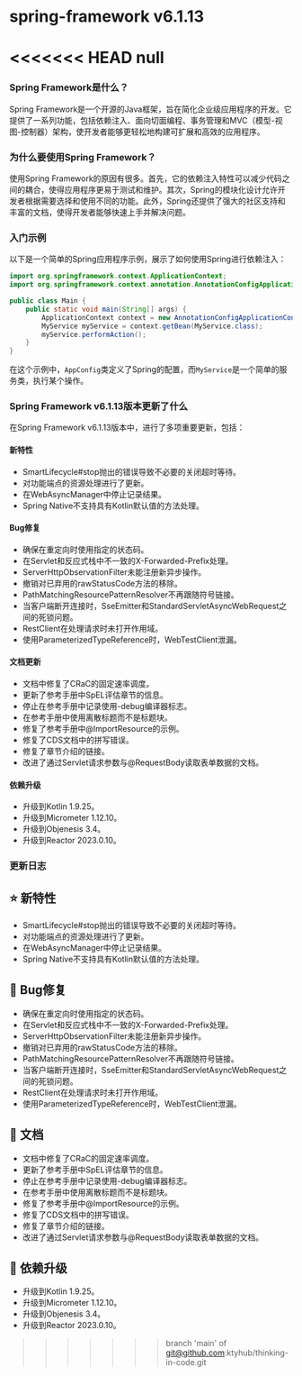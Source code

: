 # spring-framework v6.1.13
<<<<<<< HEAD
null
=======
### Spring Framework是什么？

Spring Framework是一个开源的Java框架，旨在简化企业级应用程序的开发。它提供了一系列功能，包括依赖注入、面向切面编程、事务管理和MVC（模型-视图-控制器）架构，使开发者能够更轻松地构建可扩展和高效的应用程序。

### 为什么要使用Spring Framework？

使用Spring Framework的原因有很多。首先，它的依赖注入特性可以减少代码之间的耦合，使得应用程序更易于测试和维护。其次，Spring的模块化设计允许开发者根据需要选择和使用不同的功能。此外，Spring还提供了强大的社区支持和丰富的文档，使得开发者能够快速上手并解决问题。

### 入门示例

以下是一个简单的Spring应用程序示例，展示了如何使用Spring进行依赖注入：

```java
import org.springframework.context.ApplicationContext;
import org.springframework.context.annotation.AnnotationConfigApplicationContext;

public class Main {
    public static void main(String[] args) {
        ApplicationContext context = new AnnotationConfigApplicationContext(AppConfig.class);
        MyService myService = context.getBean(MyService.class);
        myService.performAction();
    }
}
```

在这个示例中，`AppConfig`类定义了Spring的配置，而`MyService`是一个简单的服务类，执行某个操作。

### Spring Framework v6.1.13版本更新了什么

在Spring Framework v6.1.13版本中，进行了多项重要更新，包括：

#### 新特性
- SmartLifecycle#stop抛出的错误导致不必要的关闭超时等待。
- 对功能端点的资源处理进行了更新。
- 在WebAsyncManager中停止记录结果。
- Spring Native不支持具有Kotlin默认值的方法处理。

#### Bug修复
- 确保在重定向时使用指定的状态码。
- 在Servlet和反应式栈中不一致的X-Forwarded-Prefix处理。
- ServerHttpObservationFilter未能注册新异步操作。
- 撤销对已弃用的rawStatusCode方法的移除。
- PathMatchingResourcePatternResolver不再跟随符号链接。
- 当客户端断开连接时，SseEmitter和StandardServletAsyncWebRequest之间的死锁问题。
- RestClient在处理请求时未打开作用域。
- 使用ParameterizedTypeReference时，WebTestClient泄漏。

#### 文档更新
- 文档中修复了CRaC的固定速率调度。
- 更新了参考手册中SpEL评估章节的信息。
- 停止在参考手册中记录使用-debug编译器标志。
- 在参考手册中使用离散标题而不是标题块。
- 修复了参考手册中@ImportResource的示例。
- 修复了CDS文档中的拼写错误。
- 修复了章节介绍的链接。
- 改进了通过Servlet请求参数与@RequestBody读取表单数据的文档。

#### 依赖升级
- 升级到Kotlin 1.9.25。
- 升级到Micrometer 1.12.10。
- 升级到Objenesis 3.4。
- 升级到Reactor 2023.0.10。

### 更新日志

## ⭐ 新特性
- SmartLifecycle#stop抛出的错误导致不必要的关闭超时等待。
- 对功能端点的资源处理进行了更新。
- 在WebAsyncManager中停止记录结果。
- Spring Native不支持具有Kotlin默认值的方法处理。

## 🐞 Bug修复
- 确保在重定向时使用指定的状态码。
- 在Servlet和反应式栈中不一致的X-Forwarded-Prefix处理。
- ServerHttpObservationFilter未能注册新异步操作。
- 撤销对已弃用的rawStatusCode方法的移除。
- PathMatchingResourcePatternResolver不再跟随符号链接。
- 当客户端断开连接时，SseEmitter和StandardServletAsyncWebRequest之间的死锁问题。
- RestClient在处理请求时未打开作用域。
- 使用ParameterizedTypeReference时，WebTestClient泄漏。

## 📔 文档
- 文档中修复了CRaC的固定速率调度。
- 更新了参考手册中SpEL评估章节的信息。
- 停止在参考手册中记录使用-debug编译器标志。
- 在参考手册中使用离散标题而不是标题块。
- 修复了参考手册中@ImportResource的示例。
- 修复了CDS文档中的拼写错误。
- 修复了章节介绍的链接。
- 改进了通过Servlet请求参数与@RequestBody读取表单数据的文档。

## 🔨 依赖升级
- 升级到Kotlin 1.9.25。
- 升级到Micrometer 1.12.10。
- 升级到Objenesis 3.4。
- 升级到Reactor 2023.0.10。
>>>>>>> branch 'main' of git@github.com:ktyhub/thinking-in-code.git
